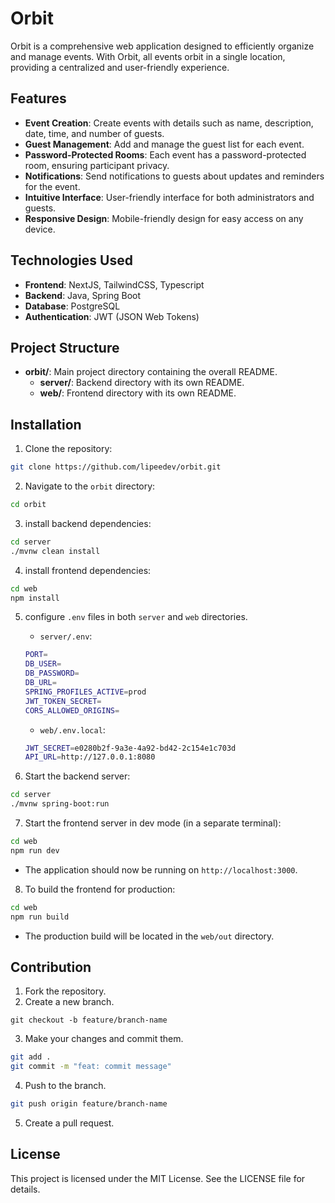 # Orbit

Orbit is a comprehensive web application designed to efficiently organize and manage events. 
With Orbit, all events orbit in a single location, providing a centralized and user-friendly experience.

## Features

- **Event Creation**: Create events with details such as name, description, date, time, and number of guests.
- **Guest Management**: Add and manage the guest list for each event.
- **Password-Protected Rooms**: Each event has a password-protected room, ensuring participant privacy.
- **Notifications**: Send notifications to guests about updates and reminders for the event.
- **Intuitive Interface**: User-friendly interface for both administrators and guests.
- **Responsive Design**: Mobile-friendly design for easy access on any device.

## Technologies Used

- **Frontend**: NextJS, TailwindCSS, Typescript
- **Backend**: Java, Spring Boot
- **Database**: PostgreSQL
- **Authentication**: JWT (JSON Web Tokens)

## Project Structure

- **orbit/**: Main project directory containing the overall README.
  - **server/**: Backend directory with its own README.
  - **web/**: Frontend directory with its own README.

## Installation

1. Clone the repository:
```bash
git clone https://github.com/lipeedev/orbit.git
```
2. Navigate to the `orbit` directory:
```bash
cd orbit
```

3. install backend dependencies:
```bash
cd server
./mvnw clean install
```
4. install frontend dependencies:
```bash
cd web
npm install
```
5. configure `.env` files in both `server` and `web` directories.
    - `server/.env`:
    ```bash
    PORT=
    DB_USER=
    DB_PASSWORD=
    DB_URL=
    SPRING_PROFILES_ACTIVE=prod
    JWT_TOKEN_SECRET=
    CORS_ALLOWED_ORIGINS=
    ```

    - `web/.env.local`:
    ```bash
    JWT_SECRET=e0280b2f-9a3e-4a92-bd42-2c154e1c703d
    API_URL=http://127.0.0.1:8080
    ```
6. Start the backend server:
```bash
cd server
./mvnw spring-boot:run
```
7. Start the frontend server in dev mode (in a separate terminal):
```bash
cd web
npm run dev
```
- The application should now be running on `http://localhost:3000`.

8. To build the frontend for production:
```bash
cd web
npm run build
```
- The production build will be located in the `web/out` directory.

## Contribution 

1. Fork the repository.
2. Create a new branch.
```
git checkout -b feature/branch-name
```

3. Make your changes and commit them.
```bash
git add .
git commit -m "feat: commit message"
```

4. Push to the branch.
```bash
git push origin feature/branch-name
```

5. Create a pull request.

## License

This project is licensed under the MIT License. See the LICENSE file for details.
